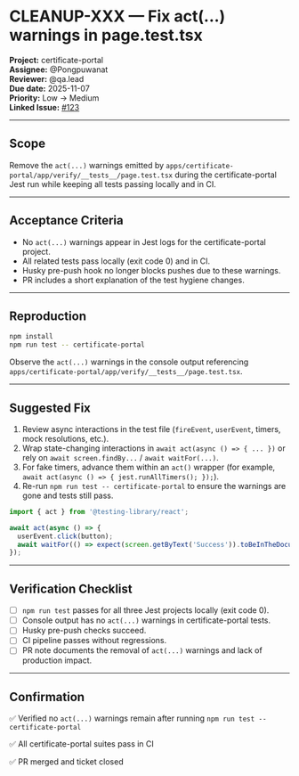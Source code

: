 # CLEANUP-XXX — Fix act(...) warnings in page.test.tsx

**Project:** certificate-portal  
**Assignee:** @Pongpuwanat  
**Reviewer:** @qa.lead  
**Due date:** 2025-11-07  
**Priority:** Low → Medium  
**Linked Issue:** [#123](https://github.com/jonmaxmore/Botanical-Audit-Framework/issues/123)

---

## Scope

Remove the `act(...)` warnings emitted by `apps/certificate-portal/app/verify/__tests__/page.test.tsx` during the certificate-portal Jest run while keeping all tests passing locally and in CI.

---

## Acceptance Criteria

- No `act(...)` warnings appear in Jest logs for the certificate-portal project.
- All related tests pass locally (exit code 0) and in CI.
- Husky pre-push hook no longer blocks pushes due to these warnings.
- PR includes a short explanation of the test hygiene changes.

---

## Reproduction

```bash
npm install
npm run test -- certificate-portal
```

Observe the `act(...)` warnings in the console output referencing `apps/certificate-portal/app/verify/__tests__/page.test.tsx`.

---

## Suggested Fix

1. Review async interactions in the test file (`fireEvent`, `userEvent`, timers, mock resolutions, etc.).
2. Wrap state-changing interactions in `await act(async () => { ... })` or rely on `await screen.findBy...` / `await waitFor(...)`.
3. For fake timers, advance them within an `act()` wrapper (for example, `await act(async () => { jest.runAllTimers(); });`).
4. Re-run `npm run test -- certificate-portal` to ensure the warnings are gone and tests still pass.

```typescript
import { act } from '@testing-library/react';

await act(async () => {
  userEvent.click(button);
  await waitFor(() => expect(screen.getByText('Success')).toBeInTheDocument());
});
```

---

## Verification Checklist

- [ ] `npm run test` passes for all three Jest projects locally (exit code 0).
- [ ] Console output has no `act(...)` warnings in certificate-portal tests.
- [ ] Husky pre-push checks succeed.
- [ ] CI pipeline passes without regressions.
- [ ] PR note documents the removal of `act(...)` warnings and lack of production impact.

---

## Confirmation

✅ Verified no `act(...)` warnings remain after running `npm run test -- certificate-portal`

✅ All certificate-portal suites pass in CI

✅ PR merged and ticket closed
